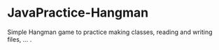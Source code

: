 # JavaPractice-Hangman
Simple Hangman game to practice making classes, reading and writing files, ... .
